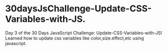 # 30daysJsChallenge-Update-CSS-Variables-with-JS.
Day 3 of the 30 Days JavaScript Challenge: Update-CSS-Variables-with-JS! Learned how to update css variables like color,size.effect,etc using javascript.
